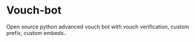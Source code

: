 # Vouch-bot
Open source python advanced vouch bot with vouch verification, custom prefix, custom embeds..
